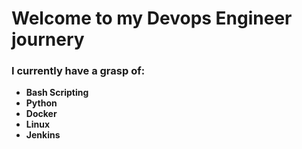# Welcome to my Devops Engineer journery

### I currently have a grasp of:

- **Bash Scripting** 
- **Python**    
- **Docker**   
- **Linux**     
- **Jenkins**   
